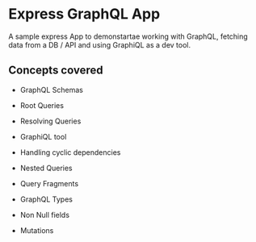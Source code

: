 # Express GraphQL App

A sample express App to demonstartae working with GraphQL, fetching data from a DB / API and using GraphiQL as a dev tool.

## Concepts covered

- GraphQL Schemas

- Root Queries

- Resolving Queries

- GraphiQL tool

- Handling cyclic dependencies

- Nested Queries

- Query Fragments

- GraphQL Types

- Non Null fields

- Mutations
